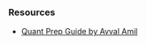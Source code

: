 ### Resources

- [Quant Prep Guide by Avval Amil](https://docs.google.com/document/d/1Z6JiK6a1JNbHSxzMpNm3IAUbLC98xk6in_c24txmxmI/edit?usp=sharing)